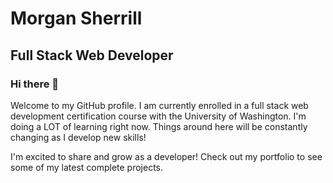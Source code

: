 # Morgan Sherrill 
## Full Stack Web Developer

### Hi there 👋

Welcome to my GitHub profile. I am currently enrolled in a full stack web development certification course with the University of Washington. I'm doing a LOT of learning right now. Things around here will be constantly changing as I develop new skills! 

I'm excited to share and grow as a developer! Check out my portfolio to see some of my latest complete projects. 

<!--
**m-sherrill/m-sherrill** is a ✨ _special_ ✨ repository because its `README.md` (this file) appears on your GitHub profile.

Here are some ideas to get you started:

- 🔭 I’m currently working on ...
- 🌱 I’m currently learning ...
- 👯 I’m looking to collaborate on ...
- 🤔 I’m looking for help with ...
- 💬 Ask me about ...
- 📫 How to reach me: ...
- 😄 Pronouns: ...
- ⚡ Fun fact: ...
-->
